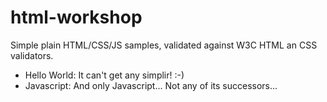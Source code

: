 # html-workshop

Simple plain HTML/CSS/JS samples, validated against W3C HTML an CSS validators.

* Hello World: It can't get any simplir! :-)
* Javascript: And only Javascript... Not any of its successors...
